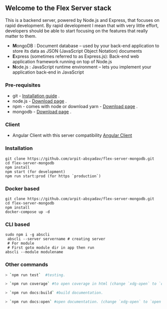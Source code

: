 ## Welcome to the Flex Server stack

This is a backend server, powered by Node.js and Express, that focuses on rapid development. By rapid development I mean that with very little effort, developers should be able to start focusing on the features that really matter to them.

- **M**ongoDB : Document database – used by your back-end application to store its data as JSON (JavaScript Object Notation) documents
- **E**xpress (sometimes referred to as Express.js): Back-end web application framework running on top of Node.js
- **N**ode.js : JavaScript runtime environment – lets you implement your application back-end in JavaScript

### Pre-requisites

- git - [Installation guide](https://www.linode.com/docs/development/version-control/how-to-install-git-on-linux-mac-and-windows/) .
- node.js - [Download page](https://nodejs.org/en/download/) .
- npm - comes with node or download yarn - [Download page](https://yarnpkg.com/lang/en/docs/install) .
- mongodb - [Download page](https://www.mongodb.com/download-center/community) .

### Client

- Angular Client with this server compatibility
  [Angular Client](https://github.com/arpit-absyadav/flex-angular)

### Installation

```
git clone https://github.com/arpit-absyadav/flex-server-mongodb.git
cd flex-server-mongodb
npm install
npm start (for development)
npm run start:prod (for https `production`)
```

### Docker based

```
git clone https://github.com/arpit-absyadav/flex-server-mongodb.git
cd flex-server-mongodb
npm install
docker-compose up -d
```

### CLI based

```
sudo npm i -g abscli
 abscli --server servername # creating server
 # For module
 # First goto module dir in app then run
abscli --module modulename
```

### Other commands

```bash
> `npm run test`  #testing.

> `npm run coverage` #to open coverage in html (change `xdg-open` to `open` for mac).

> `npm run docs:build` #build documentation.

> `npm run docs:open` #open documentation. (change `xdg-open` to `open` for mac)
```
